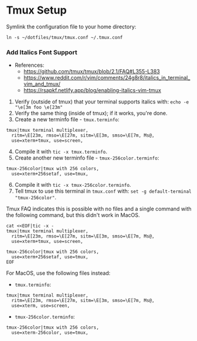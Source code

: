 
# Tmux Setup

Symlink the configuration file to your home directory:

```
ln -s ~/dotfiles/tmux/tmux.conf ~/.tmux.conf
```

### Add Italics Font Support

* References:
  * https://github.com/tmux/tmux/blob/2.1/FAQ#L355-L383
  * https://www.reddit.com/r/vim/comments/24g8r8/italics_in_terminal_vim_and_tmux/
  * https://rsapkf.netlify.app/blog/enabling-italics-vim-tmux

1. Verify (outside of tmux) that your terminal supports italics with:  `echo -e "\e[3m foo \e[23m"`
2. Verify the same thing (inside of tmux); if it works, you're done.
3. Create a new terminfo file - `tmux.terminfo`:
```
tmux|tmux terminal multiplexer,
  ritm=\E[23m, rmso=\E[27m, sitm=\E[3m, smso=\E[7m, Ms@,
  use=xterm+tmux, use=screen,
```
4. Compile it with `tic -x tmux.terminfo`.
5. Create another new terminfo file - `tmux-256color.terminfo`:
```
tmux-256color|tmux with 256 colors,
  use=xterm+256setaf, use=tmux,
```
6. Compile it with `tic -x tmux-256color.terminfo`.
7. Tell tmux to use this terminal in `tmux.conf` with: `set -g default-terminal "tmux-256color"`.

Tmux FAQ indicates this is possible with no files and a single command with the following command, but this didn't work in MacOS.
```
cat <<EOF|tic -x -
tmux|tmux terminal multiplexer,
  ritm=\E[23m, rmso=\E[27m, sitm=\E[3m, smso=\E[7m, Ms@,
  use=xterm+tmux, use=screen,

tmux-256color|tmux with 256 colors,
  use=xterm+256setaf, use=tmux,
EOF
```

For MacOS, use the following files instead:

* `tmux.terminfo`:
```
tmux|tmux terminal multiplexer,
  ritm=\E[23m, rmso=\E[27m, sitm=\E[3m, smso=\E[7m, Ms@,
  use=xterm, use=screen,
```
* `tmux-256color.terminfo`:
```
tmux-256color|tmux with 256 colors,
  use=xterm-256color, use=tmux,
```
